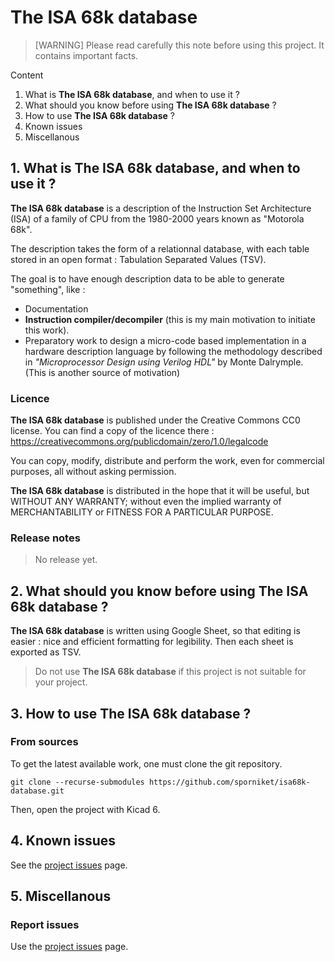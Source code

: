 # The ISA 68k database

> [WARNING] Please read carefully this note before using this project. It contains important facts.

Content

1. What is **The ISA 68k database**, and when to use it ?
2. What should you know before using **The ISA 68k database** ?
3. How to use **The ISA 68k database** ?
4. Known issues
5. Miscellanous

## 1. What is **The ISA 68k database**, and when to use it ?

**The ISA 68k database** is a description of the Instruction Set Architecture (ISA) of a family of CPU from the 1980-2000 years known as "Motorola 68k".

The description takes the form of a relationnal database, with each table stored in an open format : Tabulation Separated Values (TSV).

The goal is to have enough description data to be able to generate "something", like :

* Documentation
* **Instruction compiler/decompiler** (this is my main motivation to initiate this work).
* Preparatory work to design a micro-code based implementation in a hardware description language by following the methodology described in *"Microprocessor Design using Verilog HDL"* by Monte Dalrymple. (This is another source of motivation)


### Licence

**The ISA 68k database** is published under the Creative Commons CC0 license. You can find a copy of the licence there : https://creativecommons.org/publicdomain/zero/1.0/legalcode

You can copy, modify, distribute and perform the work, even for commercial purposes, all without asking permission.

**The ISA 68k database** is distributed in the hope that it will be useful, but WITHOUT ANY WARRANTY; without even the implied warranty of MERCHANTABILITY or FITNESS FOR A PARTICULAR PURPOSE.

### Release notes

> No release yet.

## 2. What should you know before using **The ISA 68k database** ?

**The ISA 68k database** is written using Google Sheet, so that editing is easier : nice and efficient formatting for legibility. Then each sheet is exported as TSV.

> Do not use **The ISA 68k database** if this project is not suitable for your project.

## 3. How to use **The ISA 68k database** ?

### From sources

To get the latest available work, one must clone the git repository.

	git clone --recurse-submodules https://github.com/sporniket/isa68k-database.git

Then, open the project with Kicad 6.

## 4. Known issues
See the [project issues](https://github.com/sporniket/isa68k-database/issues) page.

## 5. Miscellanous

### Report issues
Use the [project issues](https://github.com/sporniket/isa68k-database/issues) page.

